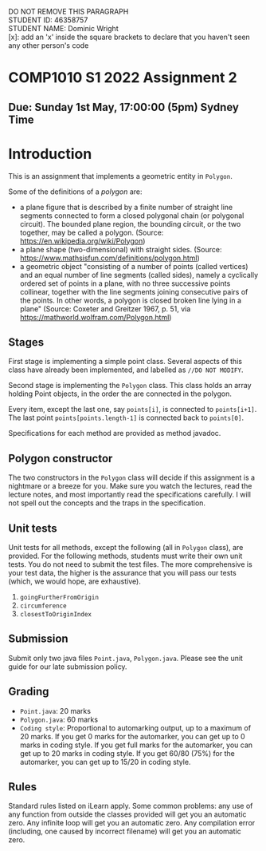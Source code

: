 DO NOT REMOVE THIS PARAGRAPH  
STUDENT ID: 46358757  
STUDENT NAME: Dominic Wright  
[x]: add an 'x' inside the square brackets to declare that you haven't seen any other person's code

# COMP1010 S1 2022 Assignment 2

## Due: Sunday 1st May, 17:00:00 (5pm) Sydney Time


# Introduction

This is an assignment that implements a geometric entity in `Polygon`.

Some of the definitions of a *polygon* are:

- a plane figure that is described by a finite number of straight line segments connected to form a closed polygonal chain (or polygonal circuit). The bounded plane region, the bounding circuit, or the two together, may be called a polygon. (Source: https://en.wikipedia.org/wiki/Polygon)
- a plane shape (two-dimensional) with straight sides. (Source: https://www.mathsisfun.com/definitions/polygon.html)
- a geometric object "consisting of a number of points (called vertices) and an equal number of line segments (called sides), namely a cyclically ordered set of points in a plane, with no three successive points collinear, together with the line segments joining consecutive pairs of the points. In other words, a polygon is closed broken line lying in a plane" (Source: Coxeter and Greitzer 1967, p. 51, via https://mathworld.wolfram.com/Polygon.html)


## Stages 

First stage is implementing a simple point class. Several aspects of this class have already been implemented, and labelled as `//DO NOT MODIFY`.

Second stage is implementing the `Polygon` class. This class holds an array holding Point objects, in the order the are connected in the polygon. 

Every item, except the last one, say `points[i]`, is connected to `points[i+1]`. The last point `points[points.length-1]` is connected back to `points[0]`.

Specifications for each method are provided as method javadoc.

## Polygon constructor

The two constructors in the `Polygon` class will decide if this assignment is a nightmare or a breeze for you. Make sure you watch the lectures, read the lecture notes, and most importantly read the specifications carefully. I will not spell out the concepts and the traps in the specification.

## Unit tests

Unit tests for all methods, except the following (all in `Polygon` class), are provided. For the following methods, students must write their own unit tests. You do not need to submit the test files. The more comprehensive is your test data, the higher is the assurance that you will pass our tests (which, we would hope, are exhaustive).

1. `goingFurtherFromOrigin`
2. `circumference`
3. `closestToOriginIndex`

## Submission

Submit only two java files `Point.java`, `Polygon.java`. Please see the unit guide for our late submission policy.

## Grading

- `Point.java`: 20 marks
- `Polygon.java`: 60 marks
- `Coding style`: Proportional to automarking output, up to a maximum of 20 marks. If you get 0 marks for the automarker, you can get up to 0 marks in coding style. If you get full marks for the automarker, you can get up to 20 marks in coding style. If you get 60/80 (75%) for the automarker, you can get up to 15/20 in coding style.

## Rules

Standard rules listed on iLearn apply. Some common problems: any use of any function from outside the classes provided will get you an automatic zero. Any infinite loop will get you an automatic zero. Any compilation error (including, one caused by incorrect filename) will get you an automatic zero.
